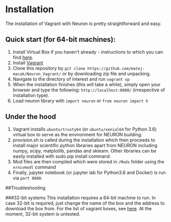 # Installation

The installation of Vagrant with Neuron is pretty straightforward and easy. 

## Quick start (for 64-bit machines):

1. Install Virtual Box if you haven't already - instructions to which you can find [here](https://www.virtualbox.org/wiki/Downloads).
2. Install [Vagrant](http://www.vagrantup.com/)
3. Clone this repository by `git clone https://github.com/matej-macak/Neuron_Vagrant/` or by downloading zip file and unpacking.
4. Navigate to the directory of interest and run `vagrant up`
5. When the installation finishes (this will take a while), simply open your browser and type the following: `http://localhost:8000/` (irrespective of installation type).
6. Load neuron library with `import neuron` or `from neuron import h`

## Under the hood

1. Vagrant installs `ubuntu/trusty64` (or `ubuntu/xenial64` for Python 3.6) virtual box to serve as the environment for NEURON building. 
2. provision.sh is called during the installation which then proceeds to install major scientific python libraries apart from NEURON including numpy, scipy, matplotlib, pandas and sklearn. Other libraries can be easily installed with sudo pip install <library> command. 
3. Mod files are then compiled which were stored in `/Mods` folder using the `nrnivmodl` command
4. Finally, jupyter notebook (or jupyter lab for Python3.6 and Docker) is run via `port 8000`. 

##Troubleshooting

###32-bit systems
This installation requires a 64-bit machine to run. In case 32-bit is required, just change the name of the box and the address to download the box from. For the list of vagrant boxes, see [here](http://www.vagrantbox.es/). At the moment, 32-bit system is untested.
